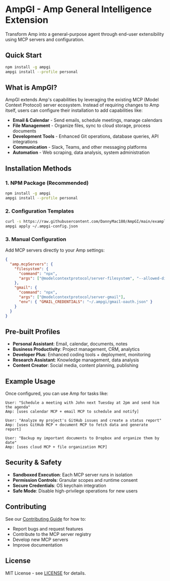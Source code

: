 # AmpGI - Amp General Intelligence Extension

Transform Amp into a general-purpose agent through end-user extensibility using MCP servers and configuration.

## Quick Start

```bash
npm install -g ampgi
ampgi install --profile personal
```

## What is AmpGI?

AmpGI extends Amp's capabilities by leveraging the existing MCP (Model Context Protocol) server ecosystem. Instead of requiring changes to Amp itself, users can configure their installation to add capabilities like:

- **Email & Calendar** - Send emails, schedule meetings, manage calendars
- **File Management** - Organize files, sync to cloud storage, process documents
- **Development Tools** - Enhanced Git operations, database queries, API integrations
- **Communication** - Slack, Teams, and other messaging platforms
- **Automation** - Web scraping, data analysis, system administration

## Installation Methods

### 1. NPM Package (Recommended)

```bash
npm install -g ampgi
ampgi install --profile personal
```

### 2. Configuration Templates

```bash
curl -s https://raw.githubusercontent.com/DannyMac180/AmpGI/main/examples/personal-assistant.json > ~/.ampgi-config.json
ampgi apply ~/.ampgi-config.json
```

### 3. Manual Configuration

Add MCP servers directly to your Amp settings:

```json
{
  "amp.mcpServers": {
    "filesystem": {
      "command": "npx",
      "args": ["@modelcontextprotocol/server-filesystem", "--allowed-directory", "/Users/username/Documents"]
    },
    "gmail": {
      "command": "npx",
      "args": ["@modelcontextprotocol/server-gmail"],
      "env": { "GMAIL_CREDENTIALS": "~/.ampgi/gmail-oauth.json" }
    }
  }
}
```

## Pre-built Profiles

- **Personal Assistant**: Email, calendar, documents, notes
- **Business Productivity**: Project management, CRM, analytics
- **Developer Plus**: Enhanced coding tools + deployment, monitoring
- **Research Assistant**: Knowledge management, data analysis
- **Content Creator**: Social media, content planning, publishing

## Example Usage

Once configured, you can use Amp for tasks like:

```
User: "Schedule a meeting with John next Tuesday at 2pm and send him the agenda"
Amp: [uses calendar MCP + email MCP to schedule and notify]

User: "Analyze my project's GitHub issues and create a status report"
Amp: [uses GitHub MCP + document MCP to fetch data and generate report]

User: "Backup my important documents to Dropbox and organize them by date"
Amp: [uses cloud MCP + file organization MCP]
```

## Security & Safety

- **Sandboxed Execution**: Each MCP server runs in isolation
- **Permission Controls**: Granular scopes and runtime consent
- **Secure Credentials**: OS keychain integration
- **Safe Mode**: Disable high-privilege operations for new users

## Contributing

See our [Contributing Guide](docs/CONTRIBUTING.md) for how to:
- Report bugs and request features
- Contribute to the MCP server registry
- Develop new MCP servers
- Improve documentation

## License

MIT License - see [LICENSE](LICENSE) for details.
